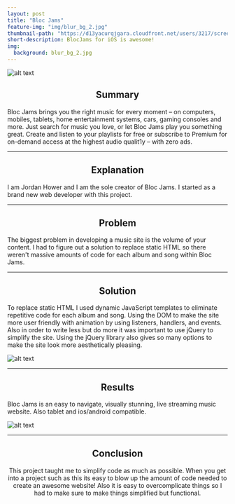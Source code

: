 ```yaml
---
layout: post
title: "Bloc Jams"
feature-img: "img/blur_bg_2.jpg"
thumbnail-path: "https://d13yacurqjgara.cloudfront.net/users/3217/screenshots/2030966/blocjams_1x.png"
short-description: BlocJams for iOS is awesome!
img:
  background: blur_bg_2.jpg
---
```


![alt text](https://cdn.dribbble.com/users/70542/screenshots/1474463/blocjams.png "Logo")

## <center> Summary
Bloc Jams brings you the right music for every moment – on computers, mobiles, tablets, home entertainment systems, cars, gaming consoles and more. Just search for music you love, or let Bloc Jams play you something great. Create and listen to your playlists for free or subscribe to Premium for on-demand access at the highest audio qualit1y – with zero ads.

---

## <center>Explanation
I am Jordan Hower and I am the sole creator of Bloc Jams. I started as a brand new web developer with this project.

---

## <center>Problem <br>
The biggest problem in developing a music site is the volume of your content. I had to figure out a solution to replace static HTML so there weren't massive amounts of code for each album and song within Bloc Jams.

---

## <center>Solution <br>
To replace static HTML I used dynamic JavaScript templates to eliminate repetitive code for each album and song. Using the DOM to make the site more user friendly with animation by using listeners, handlers, and events. Also in order to write less but do more it was important to use jQuery to simplify the site. Using the jQuery library also gives so many options to make the site look more aesthetically pleasing.

![alt text](http://www.phpteacheronline.com/wp-content/uploads/2015/08/html-css-javascript-and-jquery.png)

---

## <center>Results<br>
Bloc Jams is an easy to navigate, visually stunning, live streaming music website. Also tablet and ios/android compatible.

![alt text](http://sethljones.com/wp-content/uploads/2017/12/blocjams_showcase-2.png "Logo")<center>

---

## <center>Conclusion<br>
This project taught me to simplify code as much as possible. When you get into a project such as this its easy to blow up the amount of code needed to create an awesome website! Also it is easy to overcomplicate things so I had to make sure to make things simplified but functional.
